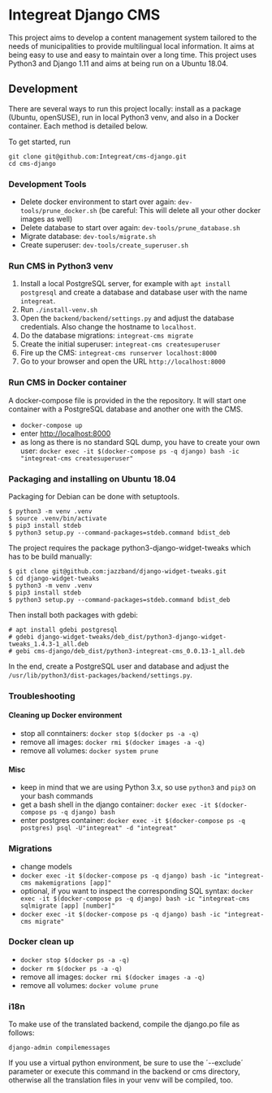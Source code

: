 # Integreat Django CMS
This project aims to develop a content management system tailored to the needs of municipalities to provide multilingual local information. It aims at being easy to use and easy to maintain over a long time. This project uses Python3 and Django 1.11 and aims at being run on a Ubuntu 18.04.

## Development
There are several ways to run this project locally: install as a package (Ubuntu, openSUSE), run in local Python3 venv, and also in a Docker container. Each method is detailed below.

To get started, run
````
git clone git@github.com:Integreat/cms-django.git
cd cms-django
````

### Development Tools

- Delete docker environment to start over again: `dev-tools/prune_docker.sh`
  (be careful: This will delete all your other docker images as well)
- Delete database to start over again: `dev-tools/prune_database.sh`
- Migrate database: `dev-tools/migrate.sh`
- Create superuser: `dev-tools/create_superuser.sh`

### Run CMS in Python3 venv
1. Install a local PostgreSQL server, for example with `apt install postgresql` and create a database and database user with the name `integreat`.
2. Run `./install-venv.sh`
3. Open the `backend/backend/settings.py` and adjust the database credentials. Also change the hostname to `localhost`.
4. Do the database migrations: `integreat-cms migrate`
5. Create the initial superuser: `integreat-cms createsuperuser`
6. Fire up the CMS: `integreat-cms runserver localhost:8000`
7. Go to your browser and open the URL `http://localhost:8000`

### Run CMS in Docker container
A docker-compose file is provided in the the repository. It will start one container with a PostgreSQL database and another one with the CMS.
* `docker-compose up`
* enter [http://localhost:8000](http://localhost:8000)
* as long as there is no standard SQL dump, you have to create your own user: `docker exec -it $(docker-compose ps -q django) bash -ic "integreat-cms createsuperuser"`

### Packaging and installing on Ubuntu 18.04
Packaging for Debian can be done with setuptools.
```
$ python3 -m venv .venv
$ source .venv/bin/activate
$ pip3 install stdeb
$ python3 setup.py --command-packages=stdeb.command bdist_deb
```
The project requires the package python3-django-widget-tweaks which has to be build manually:
````
$ git clone git@github.com:jazzband/django-widget-tweaks.git
$ cd django-widget-tweaks
$ python3 -m venv .venv
$ pip3 install stdeb
$ python3 setup.py --command-packages=stdeb.command bdist_deb
````
Then install both packages with gdebi:
````
# apt install gdebi postgresql
# gdebi django-widget-tweaks/deb_dist/python3-django-widget-tweaks_1.4.3-1_all.deb
# gebi cms-django/deb_dist/python3-integreat-cms_0.0.13-1_all.deb
````
In the end, create a PostgreSQL user and database and adjust the `/usr/lib/python3/dist-packages/backend/settings.py`.


### Troubleshooting
#### Cleaning up Docker environment
* stop all conntainers: `docker stop $(docker ps -a -q)`
* remove all images: `docker rmi $(docker images -a -q)`
* remove all volumes: `docker system prune`
#### Misc
* keep in mind that we are using Python 3.x, so use `python3` and `pip3` on your bash commands
* get a bash shell in the django container: `docker exec -it $(docker-compose ps -q django) bash`
* enter postgres container: `docker exec -it $(docker-compose ps -q postgres) psql -U"integreat" -d "integreat"`

### Migrations
* change models
* `docker exec -it $(docker-compose ps -q django) bash -ic "integreat-cms makemigrations [app]"`
* optional, if you want to inspect the corresponding SQL syntax: `docker exec -it $(docker-compose ps -q django) bash -ic "integreat-cms sqlmigrate [app] [number]"`
* `docker exec -it $(docker-compose ps -q django) bash -ic "integreat-cms migrate"`

### Docker clean up
* `docker stop $(docker ps -a -q)`
* `docker rm $(docker ps -a -q)`
* remove all images: `docker rmi $(docker images -a -q)`
* remove all volumes: `docker volume prune`

### i18n
To make use of the translated backend, compile the django.po file as follows:

`django-admin compilemessages`

If you use a virtual python environment, be sure to use the ´--exclude´ parameter or execute this command in the backend or cms directory, otherwise all the translation files in your venv will be compiled, too.

